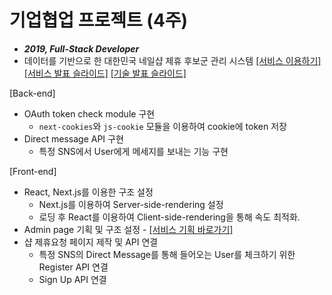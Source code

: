 # 기업협업 프로젝트 (4주)

- **_2019, Full-Stack Developer_**
- 데이터를 기반으로 한 대한민국 네일샵 제휴 후보군 관리 시스템
  [[서비스 이용하기]](https://codelab-no028chbo.now.sh/)
  [[서비스 발표 슬라이드]](http://slides.com/betty310/deck-1)
  [[기술 발표 슬라이드]](https://slides.com/betty310/deck-2#/)

[Back-end]

- OAuth token check module 구현
  - `next-cookies`와 `js-cookie` 모듈을 이용하여 cookie에 token 저장
- Direct message API 구현
  - 특정 SNS에서 User에게 메세지를 보내는 기능 구현

[Front-end]

- React, Next.js를 이용한 구조 설정
  - Next.js를 이용하여 Server-side-rendering 설정
  - 로딩 후 React를 이용하여 Client-side-rendering을 통해 속도 최적화.
- Admin page 기획 및 구조 설정 - [[서비스 기획 바로가기]](https://xd.adobe.com/view/c26e1be0-0393-498a-62b7-8b959cccf078-b45f/?hints=off)
- 샵 제휴요청 페이지 제작 및 API 연결
  - 특정 SNS의 Direct Message를 통해 들어오는 User를 체크하기 위한 Register API 연결
  - Sign Up API 연결
